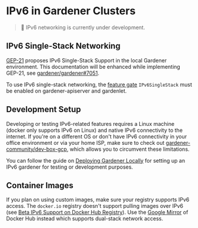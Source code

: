 # IPv6 in Gardener Clusters

> 🚧 IPv6 networking is currently under development.

## IPv6 Single-Stack Networking

[GEP-21](../proposals/21-ipv6-singlestack-local.md) proposes IPv6 Single-Stack Support in the local Gardener environment.
This documentation will be enhanced while implementing GEP-21, see [gardener/gardener#7051](https://github.com/gardener/gardener/issues/7051).

To use IPv6 single-stack networking, the [feature gate](../deployment/feature_gates.md) `IPv6SingleStack` must be enabled on gardener-apiserver and gardenlet.

## Development Setup

Developing or testing IPv6-related features requires a Linux machine (docker only supports IPv6 on Linux) and native IPv6 connectivity to the internet.
If you're on a different OS or don't have IPv6 connectivity in your office environment or via your home ISP, make sure to check out [gardener-community/dev-box-gcp](https://github.com/gardener-community/dev-box-gcp), which allows you to circumvent these limitations.

You can follow the guide on [Deploying Gardener Locally](../deployment/getting_started_locally.md) for setting up an IPv6 gardener for testing or development purposes.

## Container Images

If you plan on using custom images, make sure your registry supports IPv6 access.
The `docker.io` registry doesn't support pulling images over IPv6 (see [Beta IPv6 Support on Docker Hub Registry](https://www.docker.com/blog/beta-ipv6-support-on-docker-hub-registry/)).
Use the [Google Mirror](https://cloud.google.com/container-registry/docs/pulling-cached-images) of Docker Hub instead which supports dual-stack network access.
